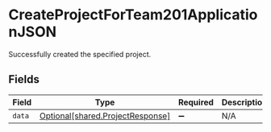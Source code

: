 # CreateProjectForTeam201ApplicationJSON

Successfully created the specified project.


## Fields

| Field                                                                      | Type                                                                       | Required                                                                   | Description                                                                |
| -------------------------------------------------------------------------- | -------------------------------------------------------------------------- | -------------------------------------------------------------------------- | -------------------------------------------------------------------------- |
| `data`                                                                     | [Optional[shared.ProjectResponse]](../../models/shared/projectresponse.md) | :heavy_minus_sign:                                                         | N/A                                                                        |